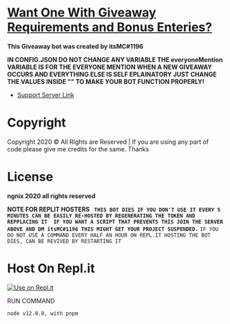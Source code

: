 # [Want One With Giveaway Requirements and Bonus Enteries?](https://github.com/Sail100/GIVEAWAY2)

**This Giveaway bot was created by itsMC#1196**

**IN CONFIG.JSON DO NOT CHANGE ANY VARIABLE THE everyoneMention VARIABLE IS FOR THE EVERYONE MENTION WHEN A NEW GIVEAWAY OCCURS AND EVERYTHING ELSE IS SELF EPLAINATORY JUST CHANGE THE VALUES 
INSIDE "" TO MAKE YOUR BOT FUNCTION PROPERLY!**
- [Support Server Link](https://discord.gg/H8RUUYZDK4)
# Copyright 
Copyright 2020 © All RIghts are Reserved | If you are using any part of code please give me credits for the same. Thanks

# License
**ngnix 2020 all rights reserved**

**NOTE FOR REPLIT HOSTERS 
`` THIS BOT DIES IF YOU DON'T USE IT EVERY 5 MINUTES CAN BE EASILY RE-HOSTED BY REGENERATING THE TOKEN AND REPPLACING IT 
IF YOU WANT A SCRIPT THAT PREVENTS THIS JOIN THE SERVER ABOVE AND DM itsMC#1196 THIS MIGHT GET YOUR PROJECT SUSPENDED.``**
``IF YOU DO NOT USE A COMMAND EVERY HALF AN HOUR ON REPL.IT HOSTING THE BOT DIES, CAN BE REVIVED BY RESTARTING IT``

# Host On Repl.it
[![Use on Repl.it](https://repl.it/badge/github/ZeroDiscord/GiveawayBot)](https://repl.it/github/Sail100/GIVEAWAY2)

RUN COMMAND

`node v12.0.0, with pnpm`

